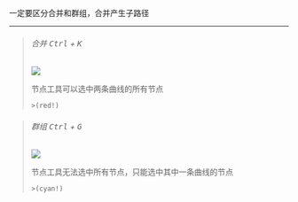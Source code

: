一定要区分合并和群组，合并产生子路径

---

> ###### 合并 <kbd>Ctrl</kbd> + <kbd>K</kbd>  
>
> ![](https://gitee.com/feng-xiaomo/fengimages/raw/master/20220308113744.png)
>
> 节点工具可以选中两条曲线的所有节点
>
> `>(red!)`

> ###### 群组 <kbd>Ctrl</kbd> + <kbd>G</kbd> 
>
> ![](https://gitee.com/feng-xiaomo/fengimages/raw/master/144d8bcfaa3b319b7a1a08ff7d9f267.png)
>
> 节点工具无法选中所有节点，只能选中其中一条曲线的节点
>
> `>(cyan!)` 